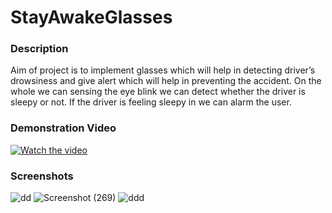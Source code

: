 # StayAwakeGlasses

### Description
Aim of project is to implement glasses which will  help in detecting driver’s drowsiness and give alert which will help in  preventing the accident.
On the whole we can sensing the eye blink we can detect whether the driver is sleepy or not.
If the driver is feeling sleepy in we can alarm the user.


### Demonstration Video
[![Watch the video](https://user-images.githubusercontent.com/46355027/91936767-21c36500-ed0e-11ea-8520-85449ffe9976.jpg)](https://drive.google.com/file/d/1iu9BU_ngAXZ-BdRD1D-c6HA1RRjPxhYR/view?usp=sharing)
### Screenshots

![dd](https://user-images.githubusercontent.com/46355027/91937510-b5e1fc00-ed0f-11ea-8085-e9b5d7b216ee.jpeg)
![Screenshot (269)](https://user-images.githubusercontent.com/46355027/91936569-c1342800-ed0d-11ea-82b6-1d5ddb045a0e.png)
![ddd](https://user-images.githubusercontent.com/46355027/91937264-2f2d1f00-ed0f-11ea-9499-22a562e0c937.png)
